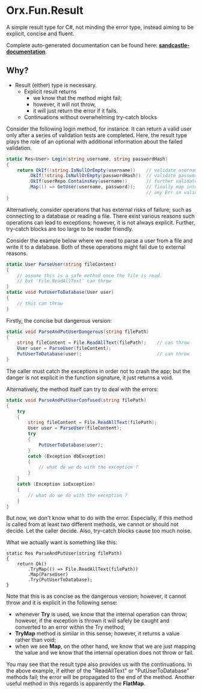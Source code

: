 # Orx.Fun.Result

A simple result type for C#, not minding the error type, instead aiming to be explicit, concise and fluent.

Complete auto-generated documentation can be found here:
**[sandcastle-documentation](https://orxfun.github.io/orx-fun-result/index.html)**.

## Why?

* Result (either) type is necessary.
    * Explicit result returns
        * we know that the method might fail;
        * however, it will not throw,
        * it will just return the error if it fails.
    * Continuations without overwhelming try-catch blocks



Consider the following login method, for instance.
It can return a valid user only after a series of validation tests are completed.
Here, the result type plays the role of an optional with additional information about the failed validation.

```csharp
static Res<User> Login(string username, string passwordHash)
{
    return OkIf(!string.IsNullOrEmpty(username))    // validate username
        .OkIf(!string.IsNullOrEmpty(passwordHash))  // validate password-hash
        .OkIf(userRepo.ContainsKey(username))       // further validate user
        .Map(() => GetUser(username, password));    // finally map into actual result;
                                                    // any Err in validation steps will directly be mapped to Err, avoiding GetUser call.
}
```

Alternatively, consider operations that has external risks of failure; such as connecting to a database or reading a file. There exist various reasons such operations can lead to exceptions; however, it is not always explicit. Further, try-catch blocks are too large to be reader friendly.

Consider the example below where we need to parse a user from a file and write it to a database. Both of these operations might fail due to external reasons.

```csharp
static User ParseUser(string fileContent)
{
	// assume this is a safe method once the file is read.
    // but 'File.ReadAllText' can throw
}
static void PutUserToDatabase(User user)
{
	// this can throw
}
```

Firstly, the concise but dangerous version:
```csharp
static void ParseAndPutUserDangerous(string filePath)
{
	string fileContent = File.ReadAllText(filePath);	// can throw
    User user = ParseUser(fileContent);
    PutUserToDatabase(user);							// can throw
}
```
The caller must catch the exceptions in order not to crash the app; but the danger is not explicit in the function signature, it just returns a void.

Alternatively, the method itself can try to deal with the errors:

```csharp
static void ParseAndPutUserConfused(string filePath)
{
	try
    {
    	string fileContent = File.ReadAllText(filePath);
        User user = ParseUser(fileContent);
        try
        {
        	PutUserToDatabase(user);
	    }
        catch (Exception dbException)
        {
        	// what do we do with the exception ?
        }
	}
    catch (Exception ioException)
    {
    	// what do we do with the exception ?
	}
}
```
But now, we don't know what to do with the error. Especially, if this method is called from at least two different methods, we cannot or should not decide. Let the caller decide. Also, try-catch blocks cause too much noise.

What we actually want is something like this:

```charp
static Res ParseAndPutUser(string filePath)
{
	return Ok()
    	.TryMap(() => File.ReadAllText(filePath))
        .Map(ParseUser)
        .Try(PutUserToDatabase);
}
```

Note that this is as concise as the dangerous version; however, it cannot throw and it is explicit in the following sense:
* whenever **Try** is used, we know that the internal operation can throw; however, if the exception is thrown it will safely be caught and converted to an error within the Try method;
* **TryMap** method is similar in this sense; however, it returns a value rather than void;
* when we see **Map**, on the other hand, we know that we are just mapping the value and we know that the internal operation does not throw or fail.

You may see that the result type also provides us with the continuations.
In the above example, if either of the "ReadAllText" or "PutUserToDatabase" methods fail; the error will be propagated to the end of the method. Another useful method in this regards is apparently the **FlatMap**.


